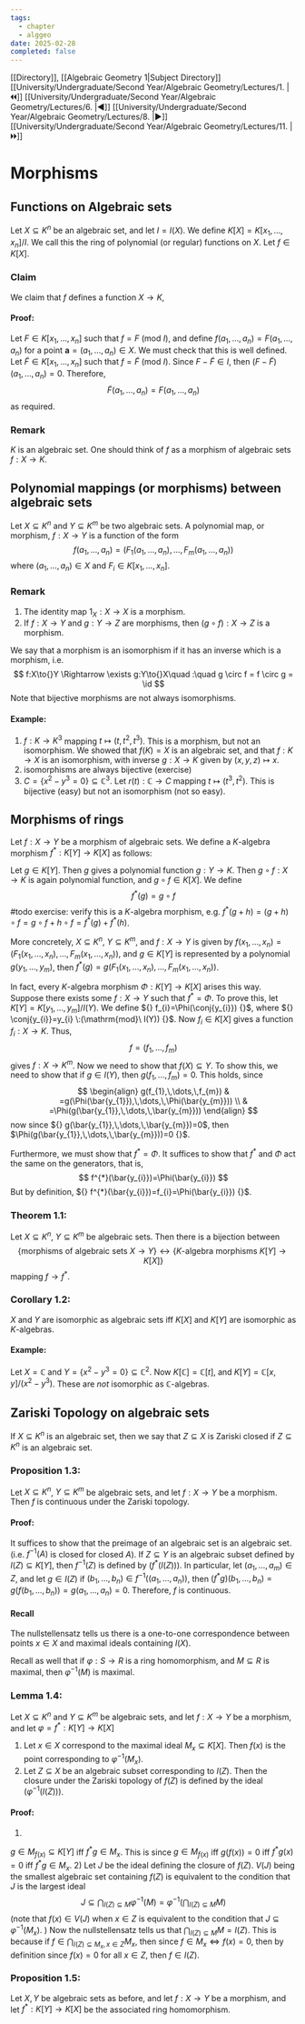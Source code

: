 ```yaml
---
tags:
  - chapter
  - alggeo
date: 2025-02-28
completed: false
---
```

[[Directory]], [[Algebraic Geometry 1|Subject Directory]]
[[University/Undergraduate/Second Year/Algebraic Geometry/Lectures/1. |🞀🞀]] [[University/Undergraduate/Second Year/Algebraic Geometry/Lectures/6. |◀]] [[University/Undergraduate/Second Year/Algebraic Geometry/Lectures/8. |▶]] [[University/Undergraduate/Second Year/Algebraic Geometry/Lectures/11. |🞂🞂]]
# Morphisms
## Functions on Algebraic sets
Let ${} X \subseteq  K^{n} {}$ be an algebraic set, and let ${} I=I(X) {}$. We define ${} K[X]=K[x_{1},\,\dots,\,x_{n}] / I {}$. We call this the ring of polynomial (or regular) functions on $X$. Let ${} f \in K[X] {}$. 
### Claim
We claim that ${} f {}$ defines a function ${} X \to{}K {}$,
#### Proof:
Let ${} F \in K[x_{1},\,\dots,\,x_{n}] {}$ such that ${} f=F \:(\mathrm{mod}\  I)  {}$, and define ${} f(a_{1},\,\dots,\,a_{n})=F(a_{1},\,\dots,\,a_{n}) {}$ for a point ${} \mathbf{a} = (a_{1},\,\dots,\,a_{n}) \in X {}$. We must check that this is well defined.  Let ${} \tilde{F} \in K[x_{1},\,\dots,\,x_{n}] {}$ such that ${} f=\tilde{F} \:(\mathrm{mod}\  I)  {}$. Since ${} F-\tilde{F} \in I {}$, then ${} (F-\tilde{F})(a_{1},\,\dots,\,a_{n})=0 {}$. Therefore, 
$$
\tilde{F}(a_{1},\,\dots,\,a_{n})=F(a_{1},\,\dots,\,a_{n})
$$
as required. 
### Remark
$K$ is an algebraic set. One should think of $f {}$ as a morphism of algebraic sets ${} f:X \to{}K {}$. 
## Polynomial mappings (or morphisms) between algebraic sets
Let ${} X \subseteq K^{n} {}$ and ${} Y \subseteq K^{m} {}$ be two algebraic sets. A polynomial map, or morphism, $f:X\to{}Y {}$ is a function of the form
$$
f(a_{1},\,\dots,\,a_{n})=(F_{1}(a_{1},\,\dots,\,a_{n}),\,\dots,\,F_{m}(a_{1},\,\dots,\,a_{n}))
$$
where ${} (a_{1},\,\dots,\,a_{n}) \in X {}$ and ${} F_{i} \in K[x_{1},\,\dots,\,x_{n}] {}$. 
### Remark
1) The identity map ${} 1_{X}:X\to{}X {}$ is a morphism.
2) If $f:X\to{}Y {}$ and $g:Y\to{}Z {}$ are morphisms, then ${} (g \circ  f):X\to{}Z {}$ is a morphism. 

We say that a morphism is an isomorphism if it has an inverse which is a morphism, i.e.
$$
f:X\to{}Y \Rightarrow \exists g:Y\to{}X\quad :\quad g \circ  f = f \circ  g = \id 
$$
Note that bijective morphisms are not always isomorphisms.
#### Example:
1) ${} f:K \to{}K^{3} {}$ mapping ${} t\mapsto (t,\, t^{2},\, t^{3}) {}$. This is a morphism, but not an isomorphism. We showed that $f(K)=X {}$ is an algebraic set, and that ${} f:K\to{}X {}$ is an isomorphism, with inverse ${} g:X\to{}K {}$ given by ${} (x,\, y,\, z)\mapsto x {}$. 
2) isomorphisms are always bijective (exercise)
3) ${} C=\{ x^{2}-y^{3}=0 \} \subseteq \mathbb{C}^{3} {}$. Let ${} r(t):\mathbb{C} \to{}C {}$ mapping ${} t \mapsto (t^{3},\, t^{2}) {}$. This is bijective (easy) but not an isomorphism (not so easy).
## Morphisms of rings
Let $f:X\to{}Y {}$ be a morphism of algebraic sets. We define a $K$-algebra morphism $f^{*}:K[Y]\to{}K[X] {}$ as follows: 

Let ${} g \in K[Y] {}$. Then $g$ gives a polynomial function $g:Y\to{}K {}$. Then ${} g \circ  f:X\to{}K {}$ is again polynomial function, and ${} g \circ  f \in K[X] {}$. We define
$$
f^{*}(g)=g \circ f
$$
#todo exercise: verify this is a $K$-algebra morphism, e.g. ${} f^{*}(g+h)=(g+h)\circ f=g \circ  f + h \circ  f = f^{*}(g)+f^{*}(h) {}$. 

More concretely, ${} X \subseteq K^{n} {}$, ${} Y \subseteq K^{m} {}$, and $f:X\to{}Y {}$ is given by ${} f(x_{1},\,\dots,\,x_{n})=(F_{1}(x_{1},\,\dots,\,x_{n}),\,\dots,\,F_{m}(x_{1},\,\dots,\,x_{n})) {}$, and ${} g \in K[Y] {}$ is represented by a polynomial ${} g(y_{1},\,\dots,\,y_{m}) {}$, then ${} f^{*}(g)=g(F_{1}(x_{1},\,\dots,\,x_{n}),\,\dots,\,F_{m}(x_{1},\,\dots,\,x_{n})) {}$.

In fact, every $K$-algebra morphism $\Phi:K[Y]\to{}K[X] {}$ arises this way. Suppose there exists some $f:X\to{}Y {}$ such that $f^{*}=\Phi {}$. To prove this, let ${} K[Y]=K[y_{1},\,\dots,\,y_{m}] / I(Y) {}$. We define ${} f_{i}=\Phi(\conj{y_{i}}) {}$, where ${} \conj{y_{i}}=y_{i} \:(\mathrm{mod}\   I(Y))  {}$.  Now ${} f_{i} \in K[X] {}$ gives a function ${} f_{i}:X \to{}K {}$. Thus, 
$$
f= (f_{1},\,\dots,\,f_{m})
$$
gives ${} f:X\to{}K^{m} {}$. Now we need to show that ${} f(X) \subseteq Y {}$. To show this, we need to show that if ${} g \in I(Y) {}$, then ${} g(f_{1},\,\dots,\,f_{m})=0 {}$. This holds, since
$$
\begin{align}
g(f_{1},\,\dots,\,f_{m}) & =g(\Phi(\bar{y_{1}}),\,\dots,\,\Phi(\bar{y_{m}})) \\
 & =\Phi(g(\bar{y_{1}},\,\dots,\,\bar{y_{m}}))
\end{align}
$$
now since ${} g(\bar{y_{1}},\,\dots,\,\bar{y_{m}})=0$, then $\Phi(g(\bar{y_{1}},\,\dots,\,\bar{y_{m}}))=0 {}$. 

Furthermore, we must show that ${} f^{*}=\Phi {}$. It suffices to show that $f^{*} {}$ and $\Phi {}$ act the same on the generators, that is, 
$$
f^{*}(\bar{y_{i}})=\Phi(\bar{y_{i}})
$$
But by definition, ${} f^{*}(\bar{y_{i}})=f_{i}=\Phi(\bar{y_{i}}) {}$. 
### Theorem 1.1:
Let $X \subseteq K^{n} {}$, ${} Y \subseteq  K^{m} {}$ be algebraic sets. Then there is a bijection between
$$
\{ \text{morphisms of algebraic sets } X\to{}Y  \} \leftrightarrow \{ K\text{-algebra morphisms } K[Y] \to{}K[X] \}
$$
mapping ${} f\to{}f^{*} {}$. 
### Corollary 1.2:
${} X$ and $Y {}$ are isomorphic as algebraic sets iff ${} K[X]$ and $K[Y]$ are isomorphic as $K$-algebras. 
#### Example:
Let $X=\mathbb{C} {}$ and ${} Y=\{ x^{2}-y^{3}=0 \} \subseteq \mathbb{C} ^{2} {}$. Now ${} K[\mathbb{C}]=\mathbb{C}[t] {}$, and ${} K[Y]=\mathbb{C}[x,\, y] / (x^{2}-y^{3}) {}$.  These are *not* isomorphic as $\mathbb{C}$-algebras. 
## Zariski Topology on algebraic sets
If ${} X \subseteq K^{n} {}$ is an algebraic set, then we say that ${} Z \subseteq X {}$ is Zariski closed if ${} Z \subseteq K^{n} {}$ is an algebraic set.
### Proposition 1.3:
Let ${} X\subseteq K^{n} {}$, ${} Y \subseteq K^{m} {}$ be algebraic sets, and let $f:X\to{}Y {}$ be a morphism. Then $f$ is continuous under the Zariski topology. 
#### Proof:
It suffices to show that the preimage of an algebraic set is an algebraic set. (i.e. ${} f^{-1}(A) {}$ is closed for closed $A$). If ${} Z \subseteq Y {}$ is an algebraic subset defined by ${} I(Z) \subseteq K[Y] {}$, then $f^{-1}(Z) {}$ is defined by ${} (f^{*}(I(Z)))$. In particular, let ${} (a_{1},\,\dots,\,a_{m}) \in Z {}$, and let ${} g \in I(Z) {}$ if ${} (b_{1},\,\dots,\,b_{n}) \in f^{-1}((a_{1},\,\dots,\,a_{n})) {}$, then ${} (f^{*}g)(b_{1},\,\dots,\,b_{n})=g(f(b_{1},\,\dots,\,b_{n}))=g(a_{1},\,\dots,\,a_{n})=0 {}$. Therefore, $f {}$ is continuous. 
#### Recall
The nullstellensatz tells us there is a one-to-one correspondence between points ${} x \in X {}$ and maximal ideals containing $I(X)$. 

Recall as well that if ${} \varphi:S\to{}R {}$ is a ring homomorphism, and ${} M \subseteq R {}$ is maximal, then $\varphi ^{-1}(M)$ is maximal. 
### Lemma 1.4:
Let ${} X \subseteq K^{n} {}$ and ${} Y \subseteq K^{m} {}$ be algebraic sets, and let $f:X\to{}Y {}$ be a morphism, and let ${} \varphi=f^{*}:K[Y]\to{}K[X] {}$
1) Let ${} x \in X {}$ correspond to the maximal ideal ${} M_{x} \subseteq K[X] {}$. Then ${} f(x)$ is the point corresponding to ${} \varphi ^{-1}(M_{x})$.
2) Let ${} Z \subseteq X {}$ be an algebraic subset corresponding to $I(Z)$. Then the closure under the Zariski topology of $f(Z)$ is defined by the ideal $(\varphi ^{-1}(I(Z)))$.
#### Proof:
1) 
${} g \in M_{f(x)} \subseteq K[Y] {}$ iff ${} f^{*}g \in M_{x} {}$. This is since ${} g \in M_{f(x)} {}$ iff ${} g(f(x))=0 {}$ iff ${} f^{*}g(x)=0 {}$ iff ${} f^{*}g \in M_{x} {}$. 
2) 
Let $J$ be the ideal defining the closure of $f(Z)$. $V(J)$ being the smallest algebraic set containing ${} f(Z) {}$ is equivalent to the condition that $J$ is the largest ideal 
$$
J \subseteq  \bigcap _{I(Z) \subseteq M} \varphi ^{-1}(M)=\varphi ^{-1}\left(  \bigcap _{I(Z) \subseteq M} M \right)
$$
(note that ${} f(x) \in V(J) {}$ when ${} x \in Z {}$ is equivalent to the condition that ${} J \subseteq \varphi ^{-1}(M_{x}) {}$. )
Now the nullstellensatz tells us that ${} \bigcap_{I(Z) \subseteq M}M=I(Z) {}$. This is because if ${} f \in \bigcap _{I(Z) \subseteq M_{x},\, x \in Z}M_{x} {}$, then since ${} f \in M_{x} \iff f(x)=0 {}$, then by definition since ${} f(x)=0 {}$ for all ${} x \in Z$, then ${} f \in I(Z) {}$. 
### Proposition 1.5:
Let $X,\, Y {}$ be algebraic sets as before, and let $f:X\to{}Y {}$ be a morphism, and let $f^{*}:K[Y]\to{}K[X] {}$ be the associated ring homomorphism. 
